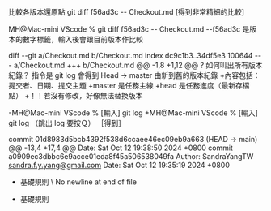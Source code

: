比較各版本還原點
git diff f56ad3c -- Checkout.md
[得到非常精細的比較]

MH@Mac-mini VScode % git diff f56ad3c -- Checkout.md
--f56ad3c 是版本的數字標籤，輸入後會跟目前版本作比較

diff --git a/Checkout.md b/Checkout.md
index dc9c1b3..34df5e3 100644
--- a/Checkout.md
+++ b/Checkout.md
@@ -1,8 +1,12 @@
 ? 如何叫出所有版本紀錄？
 指令是  git log
 會得到 Head -> master 由新到舊的版本紀錄
+內容包括：提交者、日期、提交主題
+master 是任務主線
+head 是任務進度（最新存檔點）
+！！若沒有修改，好像無法替換版本
 
-MH@Mac-mini VScode % [輸入] git log
+MH@Mac-mini VScode % [輸入] git log （跳出 log 要按Ｑ）
 ［得到］
 
 commit 01d8983d5bcb4392f538d6ccaee46ec09eb9a663 (HEAD -> main)
@@ -13,4 +17,4 @@ Date:   Sat Oct 12 19:38:50 2024 +0800
 commit a0909ec3dbbc6e9acce01eda8f45a506538049fa
 Author: SandraYangTW <sandra.f.y.yang@gmail.com>
 Date:   Sat Oct 12 19:35:19 2024 +0800
-    基礎規則
\ No newline at end of file
+    基礎規則